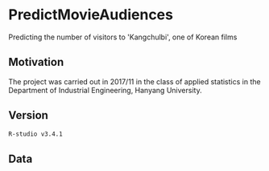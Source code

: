 # PredictMovieAudiences
Predicting the number of visitors to 'Kangchulbi', one of Korean films

## Motivation
The project was carried out in 2017/11 in the class of applied statistics in the Department of Industrial Engineering, Hanyang University.

## Version

```sh
R-studio v3.4.1
```

## Data
